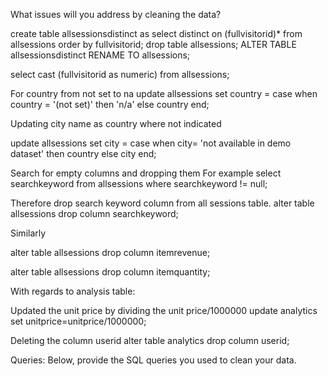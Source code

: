 What issues will you address by cleaning the data?

create table allsessionsdistinct
as select distinct on (fullvisitorid)*
from allsessions
order by fullvisitorid;
drop table allsessions;
ALTER TABLE allsessionsdistinct
RENAME TO allsessions;

select cast (fullvisitorid as numeric)
from allsessions;

For country from not set to na
update allsessions
set country = case
when country = '(not set)' then 'n/a'
else country
end;

Updating city name as country where not indicated

update allsessions
set city = case
when city= 'not available in demo dataset' then country
else city
end;

Search for empty columns and dropping them
For example
select searchkeyword from allsessions
where searchkeyword != null;
 
Therefore drop search keyword column from all sessions table.
alter table allsessions
drop column searchkeyword;

Similarly

alter table allsessions
drop column itemrevenue;

alter table allsessions
drop column itemquantity;

With regards to analysis table:

Updated the unit price by dividing the unit price/1000000
update analytics
set unitprice=unitprice/1000000;

Deleting the column userid
alter table analytics
drop column userid;









Queries:
Below, provide the SQL queries you used to clean your data.
